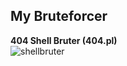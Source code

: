 <h2><strong> My Bruteforcer</h2></strong>

<strong>404 Shell Bruter (404.pl)</strong><br>
![shellbruter](https://cloud.githubusercontent.com/assets/8810334/9102069/7f37bdd4-3bee-11e5-98b1-825641597d53.png)
